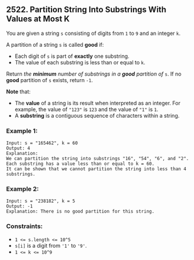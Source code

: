 ## 2522. Partition String Into Substrings With Values at Most K

You are given a string ```s``` consisting of digits from ```1``` to ```9``` and an integer ```k```.

A partition of a string ```s``` is called **good** if:

* Each digit of ```s``` is part of **exactly** one substring.
* The value of each substring is less than or equal to ```k```.

Return *the **minimum** number of substrings in a **good** partition of* ```s```. If no **good** partition of ```s``` exists, return ```-1```.

**Note** that:

* The **value** of a string is its result when interpreted as an integer. For example, the value of ```"123"``` is ```123``` and the value of ```"1"``` is ```1```.
* A **substring** is a contiguous sequence of characters within a string.

### Example 1:
```
Input: s = "165462", k = 60
Output: 4
Explanation:
We can partition the string into substrings "16", "54", "6", and "2".
Each substring has a value less than or equal to k = 60.
It can be shown that we cannot partition the string into less than 4 substrings.
```
### Example 2:
```
Input: s = "238182", k = 5
Output: -1
Explanation: There is no good partition for this string.
```

### Constraints:

* ```1 <= s.length <= 10^5```
* ```s[i]``` is a digit from ```'1'``` to ```'9'```.
* ```1 <= k <= 10^9```